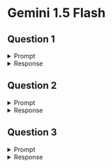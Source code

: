 # Gemini 1.5 Flash

## Question 1

<details><summary>Prompt</summary>

    I have a Sokoban problem with the following initial and goal states expressed in PDDL:

    **Initial and Goal States:**
    ```
    
        (define (problem sokoban)
            (:domain sokoban)
            (:objects sokoban crate1 crate2 l1 l10 l11 l12 l17 l18 l19 l22 l23 l24 l29 l30 l31 l32 l33 l36 l37 l38 l39 l40)
            (:init (sokoban sokoban)
                (crate crate1)
                (crate crate2)
                (leftOf l10 l11)
                (leftOf l11 l12)
                (leftOf l17 l18)
                (leftOf l18 l19)
                (leftOf l22 l23)
                (leftOf l23 l24)
                (leftOf l29 l30)
                (leftOf l30 l31)
                (leftOf l31 l32)
                (leftOf l32 l33)
                (leftOf l36 l37)
                (leftOf l37 l38)
                (leftOf l38 l39)
                (leftOf l39 l40)
                (below l17 l10)
                (below l18 l11)
                (below l19 l12)
                (below l24 l17)
                (below l29 l22)
                (below l30 l23)
                (below l31 l24)
                (below l36 l29)
                (below l37 l30)
                (below l38 l31)
                (below l39 l32)
                (below l40 l33)
                (at sokoban l19)
                (at crate1 l17)
                (at crate2 l18)
                (clear l1)
                (clear l10)
                (clear l11)
                (clear l12)
                (clear l22)
                (clear l23)
                (clear l24)
                (clear l29)
                (clear l30)
                (clear l31)
                (clear l32)
                (clear l33)
                (clear l36)
                (clear l37)
                (clear l38)
                (clear l39)
                (clear l40)
            )
            (:goal (and
                (or (at crate1 l37) (at crate2 l37) )
                (or (at crate1 l39) (at crate2 l39) )
            ))
        )
        
    ```

    **Generated Solution Plan:**
    ```
    
    (moveup sokoban l19 l12)
    (moveleft sokoban l12 l11)
    (moveleft sokoban l11 l10)
    (pushdown sokoban l10 l17 l24 crate1)
    (pushdown sokoban l17 l24 l31 crate1)
    (moveleft sokoban l24 l23)
    (movedown sokoban l23 l30)
    (movedown sokoban l30 l37)
    (moveright sokoban l37 l38)
    (moveright sokoban l38 l39)
    (moveup sokoban l39 l32)
    (pushleft sokoban l32 l31 l30 crate1)
    (moveup sokoban l31 l24)
    (moveup sokoban l24 l17)
    (moveup sokoban l17 l10)
    (moveright sokoban l10 l11)
    (moveright sokoban l11 l12)
    (movedown sokoban l12 l19)
    (pushleft sokoban l19 l18 l17 crate2)
    (moveup sokoban l18 l11)
    (moveleft sokoban l11 l10)
    (pushdown sokoban l10 l17 l24 crate2)
    (pushdown sokoban l17 l24 l31 crate2)
    (pushdown sokoban l24 l31 l38 crate2)
    (moveup sokoban l31 l24)
    (moveleft sokoban l24 l23)
    (moveleft sokoban l23 l22)
    (movedown sokoban l22 l29)
    (movedown sokoban l29 l36)
    (moveright sokoban l36 l37)
    (pushright sokoban l37 l38 l39 crate2)
    (moveup sokoban l38 l31)
    (moveup sokoban l31 l24)
    (moveleft sokoban l24 l23)
    (pushdown sokoban l23 l30 l37 crate1)
    
    ```

    I need you to answer the following question concisely by reasoning through the provided information:

    **Question:**
    ```
    Why is the action moveup sokoban l39 l32 used in the solution?
    ```

    For context, here is additional information about the specific action mentioned in the question:

    **Action:**
    ```
    moveup sokoban l39 l32
    ```

    **Preconditions of the Action:**
    ```
    ['sokoban sokoban', 'at sokoban l39', 'below l39 l32', 'clear l32']
    ```

    **Effects of the Action:**
    ```
    ['at sokoban l32', 'clear l39', 'not (at sokoban l39)', 'not (clear l32)']
    ```

    Using this information, please provide a short, logical response that addresses the question.
    
</details>

<details><summary>Response</summary>

	The action `moveup sokoban l39 l32` is used to move the Sokoban (the robot) to location `l32`, which is directly above `l39`. This is necessary to execute the subsequent `pushleft` action, where the Sokoban will push `crate1` from `l31` to `l30`.  The Sokoban needs to be at `l32` to be in the correct position for this push action.

</details>

## Question 2

<details><summary>Prompt</summary>

    I have a Sokoban problem with the following initial and goal states expressed in PDDL:

    **Initial and Goal States:**
    ```
    
        (define (problem sokoban)
            (:domain sokoban)
            (:objects sokoban crate1 crate2 l1 l10 l11 l12 l17 l18 l19 l22 l23 l24 l29 l30 l31 l32 l33 l36 l37 l38 l39 l40)
            (:init (sokoban sokoban)
                (crate crate1)
                (crate crate2)
                (leftOf l10 l11)
                (leftOf l11 l12)
                (leftOf l17 l18)
                (leftOf l18 l19)
                (leftOf l22 l23)
                (leftOf l23 l24)
                (leftOf l29 l30)
                (leftOf l30 l31)
                (leftOf l31 l32)
                (leftOf l32 l33)
                (leftOf l36 l37)
                (leftOf l37 l38)
                (leftOf l38 l39)
                (leftOf l39 l40)
                (below l17 l10)
                (below l18 l11)
                (below l19 l12)
                (below l24 l17)
                (below l29 l22)
                (below l30 l23)
                (below l31 l24)
                (below l36 l29)
                (below l37 l30)
                (below l38 l31)
                (below l39 l32)
                (below l40 l33)
                (at sokoban l19)
                (at crate1 l17)
                (at crate2 l18)
                (clear l1)
                (clear l10)
                (clear l11)
                (clear l12)
                (clear l22)
                (clear l23)
                (clear l24)
                (clear l29)
                (clear l30)
                (clear l31)
                (clear l32)
                (clear l33)
                (clear l36)
                (clear l37)
                (clear l38)
                (clear l39)
                (clear l40)
            )
            (:goal (and
                (or (at crate1 l37) (at crate2 l37) )
                (or (at crate1 l39) (at crate2 l39) )
            ))
        )
        
    ```

    **Generated Solution Plan:**
    ```
    
    (moveup sokoban l19 l12)
    (moveleft sokoban l12 l11)
    (moveleft sokoban l11 l10)
    (pushdown sokoban l10 l17 l24 crate1)
    (pushdown sokoban l17 l24 l31 crate1)
    (moveleft sokoban l24 l23)
    (movedown sokoban l23 l30)
    (movedown sokoban l30 l37)
    (moveright sokoban l37 l38)
    (moveright sokoban l38 l39)
    (moveup sokoban l39 l32)
    (pushleft sokoban l32 l31 l30 crate1)
    (moveup sokoban l31 l24)
    (moveup sokoban l24 l17)
    (moveup sokoban l17 l10)
    (moveright sokoban l10 l11)
    (moveright sokoban l11 l12)
    (movedown sokoban l12 l19)
    (pushleft sokoban l19 l18 l17 crate2)
    (moveup sokoban l18 l11)
    (moveleft sokoban l11 l10)
    (pushdown sokoban l10 l17 l24 crate2)
    (pushdown sokoban l17 l24 l31 crate2)
    (pushdown sokoban l24 l31 l38 crate2)
    (moveup sokoban l31 l24)
    (moveleft sokoban l24 l23)
    (moveleft sokoban l23 l22)
    (movedown sokoban l22 l29)
    (movedown sokoban l29 l36)
    (moveright sokoban l36 l37)
    (pushright sokoban l37 l38 l39 crate2)
    (moveup sokoban l38 l31)
    (moveup sokoban l31 l24)
    (moveleft sokoban l24 l23)
    (pushdown sokoban l23 l30 l37 crate1)
    
    ```

    I need you to answer the following question concisely by reasoning through the provided information:

    **Question:**
    ```
    Why is the action pushdown sokoban l23 l30 l37 crate1 not used in the solution in the last step?
    ```

    For context, here is additional information about the specific action mentioned in the question:

    **Action:**
    ```
    pushdown sokoban l23 l30 l37 crate1
    ```

    **Preconditions of the Action:**
    ```
    ['sokoban sokoban', 'crate crate1', 'below l30 l23', 'below l37 l30', 'at sokoban l23', 'at crate1 l30', 'clear l37']
    ```

    **Effects of the Action:**
    ```
    ['at sokoban l30', 'at crate1 l37', 'clear l23', 'not (at sokoban l23)', 'not (at crate1 l30)', 'not (clear l30)', 'not (clear l37)']
    ```

    Using this information, please provide a short, logical response that addresses the question.
    
</details>

<details><summary>Response</summary>

	The action `pushdown sokoban l23 l30 l37 crate1` is not used in the last step because **the precondition `clear l37` is not met**. The solution plan indicates that `crate2` is already at location `l39`, blocking location `l37`.

</details>

## Question 3

<details><summary>Prompt</summary>

    I have a Sokoban problem with the following initial and goal states expressed in PDDL:

    **Initial and Goal States:**
    ```
    
        (define (problem sokoban)
            (:domain sokoban)
            (:objects sokoban crate1 crate2 l1 l10 l11 l12 l17 l18 l19 l22 l23 l24 l29 l30 l31 l32 l33 l36 l37 l38 l39 l40)
            (:init (sokoban sokoban)
                (crate crate1)
                (crate crate2)
                (leftOf l10 l11)
                (leftOf l11 l12)
                (leftOf l17 l18)
                (leftOf l18 l19)
                (leftOf l22 l23)
                (leftOf l23 l24)
                (leftOf l29 l30)
                (leftOf l30 l31)
                (leftOf l31 l32)
                (leftOf l32 l33)
                (leftOf l36 l37)
                (leftOf l37 l38)
                (leftOf l38 l39)
                (leftOf l39 l40)
                (below l17 l10)
                (below l18 l11)
                (below l19 l12)
                (below l24 l17)
                (below l29 l22)
                (below l30 l23)
                (below l31 l24)
                (below l36 l29)
                (below l37 l30)
                (below l38 l31)
                (below l39 l32)
                (below l40 l33)
                (at sokoban l19)
                (at crate1 l17)
                (at crate2 l18)
                (clear l1)
                (clear l10)
                (clear l11)
                (clear l12)
                (clear l22)
                (clear l23)
                (clear l24)
                (clear l29)
                (clear l30)
                (clear l31)
                (clear l32)
                (clear l33)
                (clear l36)
                (clear l37)
                (clear l38)
                (clear l39)
                (clear l40)
            )
            (:goal (and
                (or (at crate1 l37) (at crate2 l37) )
                (or (at crate1 l39) (at crate2 l39) )
            ))
        )
        
    ```

    **Generated Solution Plan:**
    ```
    
    (moveup sokoban l19 l12)
    (moveleft sokoban l12 l11)
    (moveleft sokoban l11 l10)
    (pushdown sokoban l10 l17 l24 crate1)
    (pushdown sokoban l17 l24 l31 crate1)
    (moveleft sokoban l24 l23)
    (movedown sokoban l23 l30)
    (movedown sokoban l30 l37)
    (moveright sokoban l37 l38)
    (moveright sokoban l38 l39)
    (moveup sokoban l39 l32)
    (pushleft sokoban l32 l31 l30 crate1)
    (moveup sokoban l31 l24)
    (moveup sokoban l24 l17)
    (moveup sokoban l17 l10)
    (moveright sokoban l10 l11)
    (moveright sokoban l11 l12)
    (movedown sokoban l12 l19)
    (pushleft sokoban l19 l18 l17 crate2)
    (moveup sokoban l18 l11)
    (moveleft sokoban l11 l10)
    (pushdown sokoban l10 l17 l24 crate2)
    (pushdown sokoban l17 l24 l31 crate2)
    (pushdown sokoban l24 l31 l38 crate2)
    (moveup sokoban l31 l24)
    (moveleft sokoban l24 l23)
    (moveleft sokoban l23 l22)
    (movedown sokoban l22 l29)
    (movedown sokoban l29 l36)
    (moveright sokoban l36 l37)
    (pushright sokoban l37 l38 l39 crate2)
    (moveup sokoban l38 l31)
    (moveup sokoban l31 l24)
    (moveleft sokoban l24 l23)
    (pushdown sokoban l23 l30 l37 crate1)
    
    ```

    I need you to answer the following question concisely by reasoning through the provided information:

    **Question:**
    ```
    For the last step, why is the action pushdown sokoban l10 l17 l24 crate1 used in the solution rather than action pushup sokoban l10 l17 l24 crate1?
    ```

    For context, here is additional information about the specific actions mentioned in the question:

    **Action 1:**
    ```
    pushdown sokoban l10 l17 l24 crate1
    ```

    **Preconditions of the 1st Action:**
    ```
    ['sokoban sokoban', 'crate crate1', 'below l17 l10', 'below l24 l17', 'at sokoban l10', 'at crate l17', 'clear l24']
    ```

    **Effects of the 1st Action:**
    ```
    ['at sokoban l17', 'at crate1 l24', 'clear l10', 'not (at sokoban l10)', 'not (at crate1 l17)', 'not (clear l17)', 'not (clear l24)']
    ```
    
    **Action 2:**
    ```
    pushup sokoban l10 l17 l24 crate1
    ```

    **Preconditions of the 2nd Action:**
    ```
    ['sokoban sokoban', 'crate crate1', 'below l10 l17', 'below l17 l24', 'at sokoban l10', 'at crate1 l17', 'clear l24']
    ```

    **Effects of the 2nd Action:**
    ```
    ['at sokoban l17', 'at crate1 l24', 'clear l10', 'not (at sokoban l10)', 'not (at crate1 l17)', 'not (clear l17)', 'not (clear l24)']
    ```

    Using this information, please provide a short, logical response that addresses the question.
    
</details>

<details><summary>Response</summary>

	The action `pushdown sokoban l10 l17 l24 crate1` is used because it satisfies the goal condition of having `crate1` at location `l37`. The `pushup` action would move `crate1` to `l10`, not closer to the goal.

</details>

